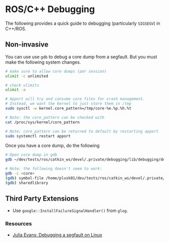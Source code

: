 ROS/C++ Debugging
=================

The following provides a quick guide to debugging (particularly `SIGSEGV`) in C++/ROS.

## Non-invasive

You can use use `gdb` to debug a core dump from a segfault. But you must make the following system changes.

```bash
# make sure to allow core dumps (per session)
ulimit -c unlimited

# check ulimits
ulimit -a

# Apport will try and consume core files for crash management.
# Instead, we want the kernel to just store them in /tmp
sudo sysctl -w kernel.core_pattern=/tmp/core-%e.%p.%h.%t

# Note: the core_pattern can be checked with
cat /proc/sys/kernel/core_pattern

# Note: core_pattern can be returned to default by restarting apport
sudo systemctl restart apport
```

Once you have a core dump, do the following

```bash
# Open core dump in gdb
gdb ~/dev/tests/ros/catkin_ws/devel/.private/debugging/lib/debugging/debugging core-debugging.<pid>.<hostname>.<time>

# Note: the following doesn't seem to work:
gdb -c <core>
(gdb) symbol-file /home/plusk01/dev/tests/ros/catkin_ws/devel/.private/debugging/lib/debugging/debugging
(gdb) sharedlibrary
```

## Third Party Extensions

- Use `google::InstallFailureSignalHandler()` from `glog`.

### Resources

- [Julia Evans: Debugging a segfault on Linux](https://jvns.ca/blog/2018/04/28/debugging-a-segfault-on-linux/)
